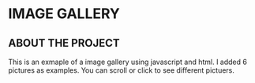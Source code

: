 # IMAGE GALLERY

## ABOUT THE PROJECT 

This is an exmaple of a image gallery using javascript and html. I added 6 pictures as examples. You can scroll or click to see different pictuers.
